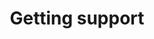 ---
title: Getting support
description: >-
  Learn how to get support for Arm MLIA.
permalink: /mlia/support/
jumbotron:
  title: Getting support
  description: ""
  image: /assets/images/content/ml-banner.jpg
flow:
  - row: container_row
    sections:
      - format: text
        text_content:
          text: |-
            Want to get in touch with us? Any questions, issues discovered or other feedback is always welcome. You are always welcome to get in touch. Either send an email using the button below, or use the [AI and ML forum](https://community.arm.com/support-forums/f/ai-and-ml-forum) with the MLIA tag.
      - format: buttons
        buttons_content:
          - title: mlia@arm.com
            class: btn-primary
            url: mailto:mlia@arm.com?subject=MlPlatform.org - /contact/
---